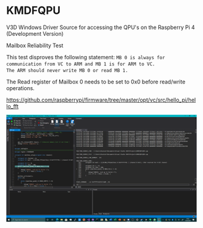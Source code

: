 # KMDFQPU
V3D Windows Driver Source for accessing the QPU's on the Raspberry Pi 4 (Development Version)

Mailbox Reliability Test

This test disproves the following statement:
`MB 0 is always for communication from VC to ARM and MB 1 is for ARM to VC.` \
`The ARM should never write MB 0 or read MB 1.`

The Read register of Mailbox 0 needs to be set to 0x0 before read/write operations.

https://github.com/raspberrypi/firmware/tree/master/opt/vc/src/hello_pi/hello_fft

![qpudebug](https://github.com/TheMindVirus/KMDFQPU/blob/hello_fft/QPUdebug.png)